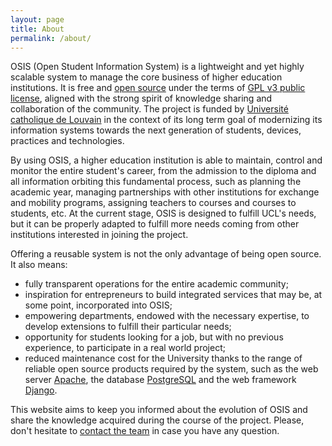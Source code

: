 ```yaml
---
layout: page
title: About
permalink: /about/
---
```


OSIS (Open Student Information System) is a lightweight and yet highly scalable
system to manage the core business of higher education institutions. It is free
and [open source](https://github.com/uclouvain/osis) under the terms of [GPL v3
public license](http://www.gnu.org/licenses/gpl-3.0.en.html), aligned with the
strong spirit of knowledge sharing and collaboration of the community. The
project is funded by [Université catholique de Louvain](http://uclouvain.be/index.html)
in the context of its long term goal of modernizing its information systems
towards the next generation of students, devices, practices and technologies.

By using OSIS, a higher education institution is able to maintain, control and
monitor the entire student's career, from the admission to the diploma and all
information orbiting this fundamental process, such as planning the academic
year, managing partnerships with other institutions for exchange and mobility
programs, assigning teachers to courses and courses to students, etc. At the
current stage, OSIS is designed to fulfill UCL's needs, but it can be properly
adapted to fulfill more needs coming from other institutions interested in
joining the project.

Offering a reusable system is not the only advantage of being open source. It
also means:

- fully transparent operations for the entire academic community;
- inspiration for entrepreneurs to build integrated services that may be, at
  some point, incorporated into OSIS;
- empowering departments, endowed with the necessary expertise, to develop
  extensions to fulfill their particular needs;
- opportunity for students looking for a job, but with no previous experience,
  to participate in a real world project;
- reduced maintenance cost for the University thanks to the range of reliable
  open source products required by the system, such as the web server
  [Apache](https://httpd.apache.org), the database
  [PostgreSQL](http://www.postgresql.org) and the web framework
  [Django](https://www.djangoproject.com).

This website aims to keep you informed about the evolution of OSIS and share the
knowledge acquired during the course of the project. Please, don't hesitate to
[contact the team](https://github.com/uclouvain/osis/issues) in case you have
any question.

